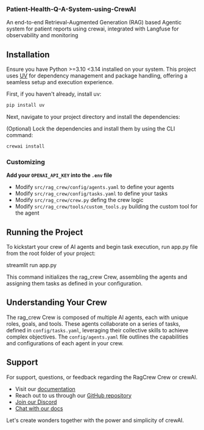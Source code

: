 ### Patient-Health-Q-A-System-using-CrewAI

An end-to-end Retrieval-Augmented Generation (RAG) based Agentic system for patient reports using crewai, integrated with Langfuse for observability and monitoring


## Installation

Ensure you have Python >=3.10 <3.14 installed on your system. This project uses [UV](https://docs.astral.sh/uv/) for dependency management and package handling, offering a seamless setup and execution experience.

First, if you haven't already, install uv:

```bash
pip install uv
```

Next, navigate to your project directory and install the dependencies:

(Optional) Lock the dependencies and install them by using the CLI command:
```bash
crewai install
```
### Customizing

**Add your `OPENAI_API_KEY` into the `.env` file**

- Modify `src/rag_crew/config/agents.yaml` to define your agents
- Modify `src/rag_crew/config/tasks.yaml` to define your tasks
- Modify `src/rag_crew/crew.py`  defing the crew logic
- Modify `src/rag_crew/tools/custom_tools.py`  building the custom tool for the agent  

## Running the Project

To kickstart your crew of AI agents and begin task execution, run app.py file from the root folder of your project:

streamlit run app.py

This command initializes the rag_crew Crew, assembling the agents and assigning them tasks as defined in your configuration.

## Understanding Your Crew

The rag_crew Crew is composed of multiple AI agents, each with unique roles, goals, and tools. These agents collaborate on a series of tasks, defined in `config/tasks.yaml`, leveraging their collective skills to achieve complex objectives. The `config/agents.yaml` file outlines the capabilities and configurations of each agent in your crew.

## Support

For support, questions, or feedback regarding the RagCrew Crew or crewAI.
- Visit our [documentation](https://docs.crewai.com)
- Reach out to us through our [GitHub repository](https://github.com/joaomdmoura/crewai)
- [Join our Discord](https://discord.com/invite/X4JWnZnxPb)
- [Chat with our docs](https://chatg.pt/DWjSBZn)

Let's create wonders together with the power and simplicity of crewAI.
